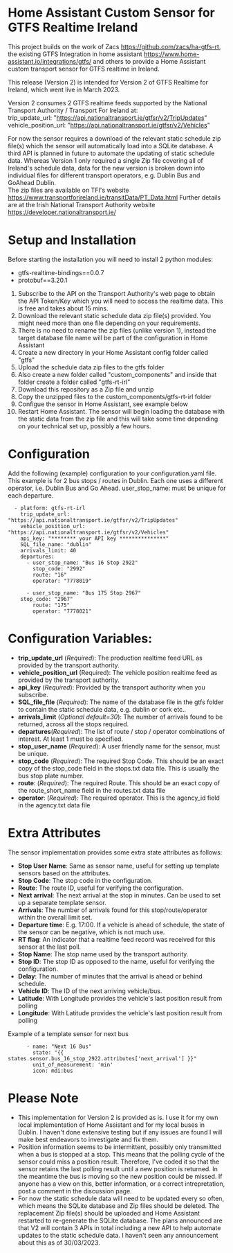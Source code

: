 # Home Assistant Custom Sensor for GTFS Realtime Ireland
This project builds on the work of Zacs https://github.com/zacs/ha-gtfs-rt, the existing GTFS Integration in home assistant https://www.home-assistant.io/integrations/gtfs/ and others to provide a Home Assistant custom transport sensor for GTFS realtime in Ireland.  

This release (Version 2) is intended for Version 2 of GTFS Realtime for Ireland, which went live in March 2023.

Version 2 consumes 2 GTFS realtime feeds supported by the National Transport Authority / Transport For Ireland at:  
trip_update_url: "https://api.nationaltransport.ie/gtfsr/v2/TripUpdates"
vehicle_position_url: "https://api.nationaltransport.ie/gtfsr/v2/Vehicles"

For now the sensor requires a download of the relevant static schedule zip file(s) which the sensor will automatically load into a SQLite database.  A third API is planned in future to automate the updating of static schedule data.
Whereas Version 1 only required a single Zip file covering all of Ireland's schedule data, data for the new version is broken down into individual files for different transport operators, e.g. Dublin Bus and GoAhead Dublin.   
The zip files are available on TFI's website https://www.transportforireland.ie/transitData/PT_Data.html 
Further details are at the Irish National Transport Authority website https://developer.nationaltransport.ie/

# Setup and Installation

Before starting the installation you will need to install 2 python modules:
* gtfs-realtime-bindings==0.0.7
* protobuf==3.20.1

1. Subscribe to the API on the Transport Authority's web page to obtain the API Token/Key which you will need to access the realtime data.  This is free and takes about 15 mins.
2. Download the relevant static schedule data zip file(s) provided.  You might need more than one file depending on your requirements.
3. There is no need to rename the zip files (unlike version 1), instead the target database file name will be part of the configuration in Home Assistant
4. Create a new directory in your Home Assistant config folder called "gtfs"
5. Upload the schedule data zip files to the gtfs folder 
6. Also create a new folder called "custom_components" and inside that folder create a folder called "gtfs-rt-irl"
7. Download this repository as a Zip file and unzip
6. Copy the unzipped files to the custom_components/gtfs-rt-irl folder
7. Configue the sensor in Home Assistant, see example below
8. Restart Home Assistant.   The sensor will begin loading the database with the static data from the zip file and this will take some time depending on your technical set up, possibly a few hours.

# Configuration

Add the following (example) configuration to your configuration.yaml file.  This example is for 2 bus stops / routes in Dublin.  Each one uses a different operator, i.e. Dublin Bus and Go Ahead.   user_stop_name: must be unique for each departure.

```sensor:
  - platform: gtfs-rt-irl
    trip_update_url: "https://api.nationaltransport.ie/gtfsr/v2/TripUpdates"
    vehicle_position_url: "https://api.nationaltransport.ie/gtfsr/v2/Vehicles"
    api_key: "******** your API key ***************"
    SQL_file_name: "dublin"
    arrivals_limit: 40
    departures:
      - user_stop_name: "Bus 16 Stop 2922"
        stop_code: "2992"
        route: "16"
        operator: "7778019"

      - user_stop_name: "Bus 175 Stop 2967"
	stop_code: "2967"
        route: "175"
        operator: "7778021"
```        
       
# Configuration Variables:

* __trip_update_url__ (_Required_): The production realtime feed URL as provided by the transport authority. 
* __vehicle_position_url__ (Required): The vehicle position realtime feed as provided by the transport authority.
* __api_key__ (_Required_): Provided by the transport authority when you subscribe.
* __SQL_file_file__ (_Required_): The name of the database file in the gtfs folder to contain the static schedule data, e.g. dublin or cork etc..
* __arrivals_limit__ (_Optional default=30_):  The number of arrivals found to be returned, across all the stops required.
* __departures__(_Required_): The list of route / stop / operator combinations of interest.  At least 1 must be specified.
* __stop_user_name__ (_Required_): A user friendly name for the sensor, must be unique.
* __stop_code__ (_Required_): The required Stop Code. This should be an exact copy of the stop_code field in the stops.txt data file. This is usually the bus stop plate number. 
* __route__: (_Required_): The required Route. This should be an exact copy of the route_short_name field in the routes.txt data file
* __operator__: (_Required_): The required operator. This is the agency_id field in the agency.txt data file

# Extra Attributes

The sensor implementation provides some extra state attributes as follows:

* __Stop User Name__: Same as sensor name, useful for setting up template sensors based on the attributes.  
* __Stop Code__: The stop code in the configuration.
* __Route__:   The route ID, useful for verifying the configuration.
* __Next arrival__:  The next arrival at the stop in minutes.  Can be used to set up a separate template sensor.
* __Arrivals__:  The number of arrivals found for this stop/route/operator within the overall limit set.
* __Departure time__:  E.g. 17:00.  If a vehicle is ahead of schedule, the state of the sensor can be negative, which is not much use.
* __RT flag__: An indicator that a realtime feed record was received for this sensor at the last poll.
* __Stop Name__: The stop name used by the transport authority.
* __Stop ID__:  The stop ID as opposed to the name, useful for verifying the configuration. 
* __Delay__: The number of minutes that the arrival is ahead or behind schedule. 
* __Vehicle ID__: The ID of the next arriving vehicle/bus.
* __Latitude__: With Longitude provides the vehicle's last position result from polling
* __Longitude__: With Latitude provides the vehicle's last position result from polling 

Example of a template sensor for next bus

```   
      - name: "Next 16 Bus"     
        state: "{{ states.sensor.bus_16_stop_2922.attributes['next_arrival'] }}"
        unit_of_measurement: 'min'
        icon: mdi:bus
```

# Please Note

* This implementation for Version 2 is provided as is.  I use it for my own local implementation of Home Assistant and for my local buses in Dublin. I haven't done extensive testing but if any issues are found I will make best endeavors to investigate and fix them.
* Position information seems to be intermittent, possibly only transmitted when a bus is stopped at a stop.  This means that the polling cycle of the sensor could miss a position result.  Therefore, I've coded it so that the sensor retains the last polling result until a new position is returned.  In the meantime the bus is moving so the new position could be missed.  If anyone has a view on this, better information, or a correct intrepretation, post a comment in the discussion page.
* For now the static schedule data will need to be updated every so often, which means the SQLite database and Zip files should be deleted.  The replacement Zip file(s) should be uploaded and Home Assistant restarted to re-generate the SQLite database. The plans announced are that V2 will contain 3 APIs in total including a new API to help automate updates to the static schedule data.  I haven't seen any announcement about this as of 30/03/2023.  
